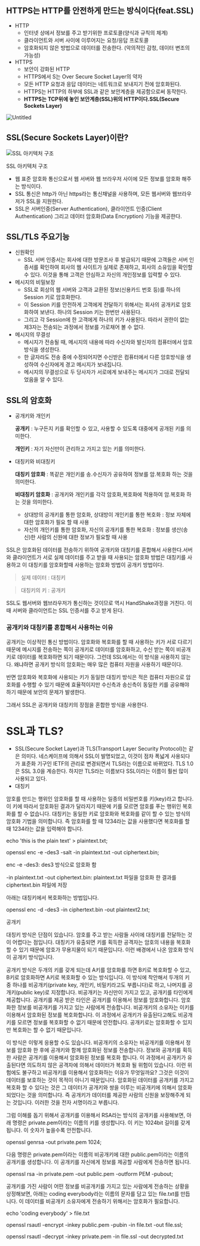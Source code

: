## **HTTPS는 HTTP를 안전하게 만드는 방식이다(feat.SSL)**

- HTTP
    - 인터넷 상에서 정보를 주고 받기위한 프로토콜(양식과 규칙의 체계)
    - 클라이언트와 서버 사이에 이루어지는 요청/응답 프로토콜
    - 암호화되지 않은 방법으로 데이터를 전송한다. (악의적인 감청, 데이터 변조의 가능성)
- HTTPS
    - 보안이 강화된 HTTP
    - HTTPS에서 S는 Over Secure Socket Layer의 약자
    - 모든 HTTP 요청과 응답 데이터는 네트워크로 보내지기 전에 암호화된다.
    - HTTPS는 HTTP의 하부에 SSL과 같은 보안계층을 제공함으로써 동작한다.
    - **HTTPS는 TCP위에 놓인 보안계층(SSL)위의 HTTP이다.SSL(Secure Sockets Layer)**

![Untitled](https://s3-us-west-2.amazonaws.com/secure.notion-static.com/dd96c614-bb6e-4a1a-bbfe-a54a32de9f6e/Untitled.png)

## SSL(Secure Sockets Layer)이란?

![SSL 아키텍처 구조](https://s3-us-west-2.amazonaws.com/secure.notion-static.com/6014fa09-2f7a-4763-95cb-55418dd7ff1d/Untitled.png)

SSL 아키텍처 구조

- 웹 표준 암호화 통신으로서 웹 서버와 웹  브라우저 사이에 모든 정보를 암호화 해주는 방식이다.
- SSL 통신은 http가 아닌 https라는 통신채널을 사용하며, 모든 웹서버와 웹브라우저가 SSL을 지원한다.
- SSL은 서버인증(Server Authentication), 클라이언트 인증(Client Authentication) 그리고 데이터 암호화(Data Encryption) 기능을 제공한다.

## **SSL/TLS 주요기능**

- 신원확인
    - SSL 서버 인증서는 회사에 대한 방문조사 후 발급되기 때문에 고객들은 서버 인증서를 확인하여 회사의 웹 사이트가 실제로 존재하고, 회사의 소유임을 확인할 수 있다. 이것을 통해 고객은 안심하고 자신의 개인정보를 입력할 수 있다.
- 메시지의 비밀보장
    - SSL로 회상의 웹 서버와 고객과 교환된 정보(신용카드 번호 등)를 하나의 Session 키로 암호화한다.
    - 이 Session 키를 안전하게 고객에게 전달하기 위해서는 회사의 공개키로 암호화하여 보낸다. 하나의 Session 키는 한번만 사용된다.
    - 그리고 각 Session에 한 고객에게 하나의 키가 사용된다. 따라서 권한이 없는 제3자는 전송되는 과정에서 정보를 가로채어 볼 수 없다.
- 메시지의 무결성
    - 메시지가 전송될 때, 메시지의 내용에 따라 수신자와 발신자의 컴퓨터에서 암호 방식을 생성한다.
    - 한 글자라도 전송 중에 수정되어지면 수신받은 컴퓨터에서 다른 암호방식을 생성하여 수신자에게 경고 메시지가 보내집니다.
    - 메시지의 무결성으로 두 당사자가 서로에게 보내주는 메시지가 그대로 전달되었음을 알 수 있다.
    

## **SSL의 암호화**

- 공개키와 개인키
    
    **공개키** : 누구든지 키를 확인할 수 있고, 사용할 수 있도록 대중에게 공개된 키를 의미한다.
    
    **개인키** : 자기 자신만이 관리하고 가지고 있는 키를 의미한다.
    
- 대칭키와 비대칭키
    
    **대칭키 암호화** : 똑같은 개인키를 송.수신자가 공유하여 정보를 암.복호화 하는 것을 의미한다.
    
    **비대칭키 암호화** : 공개키와 개인키를 각각 암호화,복호화에 적용하여 암.복호화 하는 것을 의미한다.
    - 상대방의 공개키를 통한 암호화, 상대방이 개인키를 통한 복호화 : 정보 자체에 대한 암호화가 필요 할 때 사용
    - 자신의 개인키를 통한 암호화, 자신의 공개키를 통한 복호화 : 정보를 생산(송신)한 사람의 신원에 대한 정보가 필요할 때 사용
    

SSL은 암호화된 데이터를 전송하기 위하여 공개키와 대칭키를 혼합해서 사용한다.서버와 클라이언트가 서로 실제 데이터를 주고 받을 때 사용되는 암호화 방법은 대칭키를 사용하고 이 대칭키를 암호화할때 사용하는 암호화 방법이 공개키 방법이다.

> 실제 데이터 : 대칭키
> 

> 대칭키의 키 : 공개키
> 

SSL도 웹서버와 웹브라우저가 통신하는 것이므로 역시 HandShake과정을 거친다. 이 때 서버와 클라이언트는 SSL 인증서를 주고 받게 된다.

### 공개키와 대칭키를 혼합해서 사용하는 이유

공개키는 이상적인 통신 방법이다. 암호화와 복호화를 할 때 사용하는 키가 서로 다르기 때문에 메시지를 전송하는 쪽이 공개키로 데이터를 암호화하고, 수신 받는 쪽이 비공개키로 데이터를 복호화하면 되기 때문이다. 그런데 SSL에서는 이 방식을 사용하지 않는다. 왜냐하면 공개키 방식의 암호화는 매우 많은 컴퓨터 자원을 사용하기 때문이다.

반면 암호화와 복호화에 사용되는 키가 동일한 대칭키 방식은 적은 컴퓨터 자원으로 암호화를 수행할 수 있기 때문에 효율적이지만 수신측과 송신측이 동일한 키를 공유해야 하기 때문에 보안의 문제가 발생한다.

그래서 SSL은 공개키와 대칭키의 장점을 혼합한 방식을 사용한다.

# **SSL과 TLS?**

- SSL(Secure Socket Layer)과 TLS(Transport Layer Security Protocol)는 같은 의미다. 네스케이프에 의해서 SSL이 발명되었고, 이것이 점차 폭넓게 사용되다가 표준화 기구인 IETF의 관리로 변경되면서 TLS라는 이름으로 바뀌었다. TLS 1.0은 SSL 3.0을 계승한다. 하지만 TLS라는 이름보다 SSL이라는 이름이 훨씬 많이 사용되고 있다.
- 대칭키

암호를 만드는 행위인 암호화를 할 때 사용하는 일종의 비밀번호를 키(key)라고 합니다. 이 키에 따라서 암호화된 결과가 달라지기 때문에 키를 모르면 암호를 푸는 행위인 복호화를 할 수 없습니다. 대칭키는 동일한 키로 암호화와 복호화를 같이 할 수 있는 방식의 암호화 기법을 의미합니다. 즉 암호화를 할 때 1234라는 값을 사용했다면 복호화를 할 때 1234라는 값을 입력해야 합니다. 



echo 'this is the plain text' > plaintext.txt;

openssl enc -e -des3 -salt -in plaintext.txt -out ciphertext.bin;

enc -e -des3: des3 방식으로 암호화 함

-in plaintext.txt -out ciphertext.bin: plaintext.txt 파일을 암호화 한 결과를 ciphertext.bin 파일에 저장



아래는 대칭키에서 복호화하는 방법입니다.



openssl enc -d -des3 -in ciphertext.bin -out plaintext2.txt;





공개키

대칭키 방식은 단점이 있습니다. 암호를 주고 받는 사람들 사이에 대칭키를 전달하는 것이 어렵다는 점입니다. 대칭키가 유출되면 키를 획득한 공격자는 암호의 내용을 복호화 할 수 있기 때문에 암호가 무용지물이 되기 때문입니다. 이런 배경에서 나온 암호화 방식이 공개키 방식입니다.



공개키 방식은 두개의 키를 갖게 되는데 A키를 암호화를 하면 B키로 복호화할 수 있고, B키로 암호화하면 A키로 복호화할 수 있는 방식입니다. 이 방식에 착안해서 두개의 키 중 하나를 비공개키(private key, 개인키, 비밀키라고도 부릅니다)로 하고, 나머지를 공개키(public key)로 지정합니다. 비공개키는 자신만이 가지고 있고, 공개키를 타인에게 제공합니다. 공개키를 제공 받은 타인은 공개키를 이용해서 정보를 암호화합니다. 암호화한 정보를 비공개키를 가지고 있는 사람에게 전송합니다. 비공개키의 소유자는 이키를 이용해서 암호화된 정보를 복호화합니다. 이 과정에서 공개키가 유출된다고해도 비공개키를 모르면 정보를 복호화할 수 없기 때문에 안전합니다. 공개키로는 암호화할 수 있지만 복호화는 할 수 없기 때문입니다.



이 방식은 이렇게 응용할 수도 있습니다. 비공개키의 소유자는 비공개키를 이용해서 정보를 암호화 한 후에 공개키와 함께 암호화된 정보를 전송합니다. 정보와 공개키를 획득한 사람은 공개키를 이용해서 암호화된 정보를 복호화 합니다. 이 과정에서 공개키가 유출된다면 의도하지 않은 공격자에 의해서 데이터가 복호화 될 위험이 있습니다. 이런 위험에도 불구하고 비공개키를 이용해서 암호화하는 이유가 무엇일까요? 그것은 이것이 데이터를 보호하는 것이 목적이 아니기 때문입니다. 암호화된 데이터를 공개키를 가지고 복호화 할 수 있다는 것은 그 데이터가 공개키와 쌍을 이루는 비공개키에 의해서 암호화 되었다는 것을 의미합니다. 즉 공개키가 데이터를 제공한 사람의 신원을 보장해주게 되는 것입니다. 이러한 것을 전자 서명이라고 부릅니다.



그럼 이해를 돕기 위해서 공개키를 이용해서 RSA라는 방식의 공개키를 사용해보면, 아래 명령은 private.pem이라는 이름의 키를 생성합니다. 이 키는 1024bit 길이를 갖게 됩니다. 이 숫자가 높을수록 안전합니다.



openssl genrsa -out private.pem 1024;



다음 명령은 private.pem이라는 이름의 비공개키에 대한 public.pem이라는 이름의 공개키를 생성합니다. 이 공개키를 자신에게 정보를 제공할 사람에게 전송하면 됩니다.



openssl rsa -in private.pem -out public.pem -outform PEM -pubout;



공개키를 가진 사람이 어떤 정보를 비공개키를 가지고 있는 사람에게 전송하는 상황을 상정해보면, 아래는 coding everybody라는 이름의 문자를 담고 있는 file.txt를 만듭니다. 이 데이터를 비공개키 소유자에게 전송하기 위해서는 암호화가 필요합니다.



echo 'coding everybody' > file.txt



openssl rsautl -encrypt -inkey public.pem -pubin -in file.txt -out file.ssl;



openssl rsautl -decrypt -inkey private.pem -in file.ssl -out decrypted.txt

